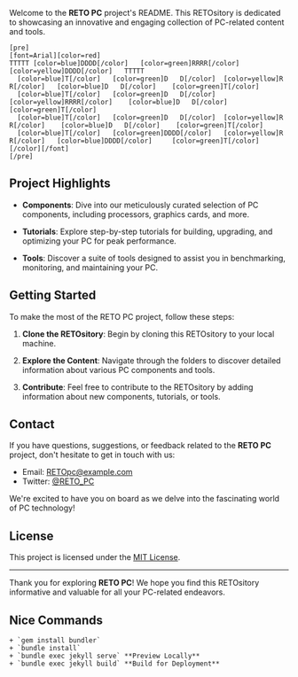 Welcome to the **RETO PC** project's README. This RETOsitory is dedicated to showcasing an innovative and engaging collection of PC-related content and tools.

```asciiart
[pre]
[font=Arial][color=red]
TTTTT [color=blue]DDDD[/color]   [color=green]RRRR[/color]    [color=yellow]DDDD[/color]   TTTTT
  [color=blue]T[/color]   [color=green]D   D[/color]  [color=yellow]R   R[/color]   [color=blue]D   D[/color]    [color=green]T[/color]
  [color=blue]T[/color]   [color=green]D   D[/color]  [color=yellow]RRRR[/color]    [color=blue]D   D[/color]    [color=green]T[/color]
  [color=blue]T[/color]   [color=green]D   D[/color]  [color=yellow]R  R[/color]    [color=blue]D   D[/color]    [color=green]T[/color]
  [color=blue]T[/color]   [color=green]DDDD[/color]   [color=yellow]R   R[/color]   [color=blue]DDDD[/color]     [color=green]T[/color]
[/color][/font]
[/pre]
```

## Project Highlights

- **Components**: Dive into our meticulously curated selection of PC components, including processors, graphics cards, and more.

- **Tutorials**: Explore step-by-step tutorials for building, upgrading, and optimizing your PC for peak performance.

- **Tools**: Discover a suite of tools designed to assist you in benchmarking, monitoring, and maintaining your PC.

## Getting Started

To make the most of the RETO PC project, follow these steps:

1. **Clone the RETOsitory**: Begin by cloning this RETOsitory to your local machine.

2. **Explore the Content**: Navigate through the folders to discover detailed information about various PC components and tools.

3. **Contribute**: Feel free to contribute to the RETOsitory by adding information about new components, tutorials, or tools.

## Contact

If you have questions, suggestions, or feedback related to the **RETO PC** project, don't hesitate to get in touch with us:

- Email: RETOpc@example.com
- Twitter: [@RETO_PC](https://twitter.com/RETO_PC)

We're excited to have you on board as we delve into the fascinating world of PC technology!

## License

This project is licensed under the [MIT License](LICENSE).

---

Thank you for exploring **RETO PC**! We hope you find this RETOsitory informative and valuable for all your PC-related endeavors.

## Nice Commands

```
+ `gem install bundler`
+ `bundle install`
+ `bundle exec jekyll serve` **Preview Locally**
+ `bundle exec jekyll build` **Build for Deployment**
```
